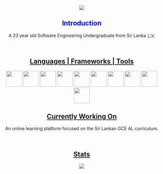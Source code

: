 <p align="center">
  <img src="https://capsule-render.vercel.app/api?type=venom&height=150&color=0:42047e,100:07f49e&text=Hello&section=header&reversal=false&fontAlign=50&fontSize=25&fontColor=000000"/>
</p>

<div align="center">

<h2 style="color:blue;">Introduction</h2>
<p>A 23 year old Software Engineering Undergraduate from Sri Lanka 🇱🇰 </p>

<br>
<h2><u>Languages | Frameworks | Tools</u></h2>

<img height="50px" src="https://cdn.jsdelivr.net/gh/devicons/devicon@latest/icons/java/java-original.svg" />
<img height="50px" src="https://cdn.jsdelivr.net/gh/devicons/devicon@latest/icons/spring/spring-original.svg" />
<img height="50px" src="https://cdn.jsdelivr.net/gh/devicons/devicon@latest/icons/typescript/typescript-original.svg" />
<img height="50px" src="https://cdn.jsdelivr.net/gh/devicons/devicon@latest/icons/react/react-original.svg" />
<img height="50px" src="https://cdn.jsdelivr.net/gh/devicons/devicon@latest/icons/html5/html5-original.svg" />
<img height="50px" src="https://cdn.jsdelivr.net/gh/devicons/devicon@latest/icons/css3/css3-original.svg" />
<img height="50px" src="https://cdn.jsdelivr.net/gh/devicons/devicon@latest/icons/javascript/javascript-original.svg" />
<img height="50px" src="https://cdn.jsdelivr.net/gh/devicons/devicon@latest/icons/mongodb/mongodb-original.svg" />
<img height="50px" src="https://cdn.jsdelivr.net/gh/devicons/devicon@latest/icons/mysql/mysql-original.svg" />
<img height="50px" src="https://cdn.jsdelivr.net/gh/devicons/devicon@latest/icons/cloudrun/cloudrun-original.svg" />


<br>


<h2><u>Currently Working On</u></h2>
<p>An online learning platform focused on the Sri Lankan GCE AL curriculum.</p>
<br>

<h2><u>Stats</u></h2>
<p>
<img src="https://github-readme-stats.vercel.app/api/top-langs/?username=KenulaNimhan&layout=compact"/>
</p>


</div>

<!--
**KenulaNimhan/KenulaNimhan** is a ✨ _special_ ✨ repository because its `README.md` (this file) appears on your GitHub profile.

Here are some ideas to get you started:

- 🔭 I’m currently working on ...
- 🌱 I’m currently learning ...
- 👯 I’m looking to collaborate on ...
- 🤔 I’m looking for help with ...
- 💬 Ask me about ...
- 📫 How to reach me: ...
- 😄 Pronouns: ...
- ⚡ Fun fact: ...
-->
